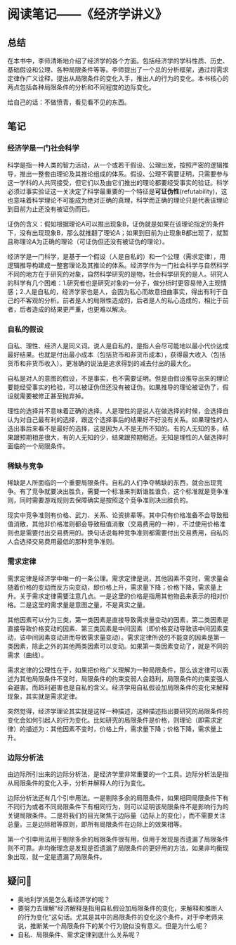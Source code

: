 # 阅读笔记——《经济学讲义》

## 总结

在本书中，李师清晰地介绍了经济学的各个方面。包括经济学的学科性质、历史、基础假设和公理、各种局限条件等等。李师提出了一个总的分析框架，通过将需求定律作广义诠释，提出从局限条件的变化入手，推出人的行为的变化。本书核心的两点包括各种局限条件的分析和不同程度的边际变化。

给自己的话：不做愤青，看见看不见的东西。

## 笔记

### 经济学是一门社会科学

科学是指一种人类的智力活动，从一个或若干假设、公理出发，按照严密的逻辑推导，推出一整套由理论及其推论组成的体系。假设、公理不需要证明，只需要参与这一学科的人共同接受，但它们以及由它们推出的理论都要经受事实的验证。科学必须过事实验证这一关决定了科学最重要的一个特征是**可证伪性**(refutability)，这也意味着科学理论不可能成为绝对正确的真理，科学而正确的理论只是代表该理论到目前为止还没有被证伪而已。

证伪的含义：假如根据理论A可以推出现象B，证伪就是如果在该理论指定的条件下，没有出现现象B，那么就推翻了理论A；如果到目前为止现象B都出现了，就暂且称理论A为正确的理论（可证伪但还没有被证伪的理论）。

经济学是一门科学，是基于一个假设（人是自私的）和一个公理（需求定律），用逻辑推导构建成一整套理论及其推论的体系。经济学作为一门社会科学与自然科学不同的地方在于研究的对象，自然科学研究的是物，社会科学研究的是人。研究人的科学有几个困难：1.研究者也是研究对象的一分子，做分析时更容易带入主观情感；2.人是自私的，经济学家也是人，会因为私心而故意扭曲事实，得出有利于自己的不客观的分析。前者是人的局限性造成的，后者是人的私心造成的，相比于前者，后者造成的结果更严重，也更难以解决。

### 自私的假设

自私、理性、经济人是同义词。说人是自私的，是指人会尽可能地以最小代价达成最好结果。也就是付出最小成本（包括货币和非货币成本），获得最大收入（包括货币和非货币收入）。更准确的说法是追求得到的减去付出的最大化。

自私是对人的意图的假设，不是事实，也不需要证明。但是由假设推导出来的理论要能经受事实的检验，可以被证伪但还没有被证伪。如果推导的理论被证伪了，假设就需要被修正甚至抛弃掉。

理性的选择并不意味着正确的选择。人是理性的是说人在做选择的时候，会选择自认为对自己最有利的选择，跟这个选择事后的结果好不好没有关系。如果理性的人选出事后来看不是最好的选择，这是因为人不是无所不知的。有的人无知的多，结果跟预期相差很大，有的人无知的少，结果跟预期相近。无知是理性的人做选择时面临的一个局限条件。

### 稀缺与竞争

稀缺是人所面临的一个重要局限条件。自私的人们争夺稀缺的东西，就会出现竞争。有了竞争就要决出胜负，需要一个标准来判断谁胜谁负，这个标准就是竞争准则，同时需要游戏规则去保障确实是按照这个竞争准则决出胜负的。

现实中竞争准则有价格、武力、关系、论资排辈等。其中只有价格准备不会导致租值消散，其他非价格准则都会导致租值消散（交易费用的一种），不过使用价格准则也是需要付出交易费用的。换句话说每种竞争准则都需要付出交易费用，自私的人会选择交易费用最低的那种竞争准则。

### 需求定律

需求定律是经济学中唯一的一条公理。需求定律是说，其他因素不变时，需求量会随着价格的变动而反方向变动，即价格上升，需求量下降；价格下降，需求量上升。关于需求定律需要注意几点。一是这里的价格是指用其他物品来表示的相对价格。二是这里的需求量是意图之量，不是真实之量。

其他因素可以分为三类，第一类因素是直接导致需求量变动的因素，第二类因素是直接导致价格变动的因素、第三类因素是中间因素（即价格变动导致该中间因素变动，该中间因素变动进而导致需求量变动）。需求定律所说的不能变的因素是第一类因素，除此之外的其他两类因素可以变动。如果第一类因素变动了，就是不同的需求（曲线）。

需求定律的公理性在于，如果把价格广义理解为一种局限条件，那么该定律可以表述为其他局限条件不变时，局限条件的约束变弱人会趋利，局限条件的约束变强人会避害。而趋利避害也是自私的含义。经济学用自私假设加局限条件的变化来解释现象，其实就是需求定律。

突然觉得，经济学理论其实就是这样一种描述，这种描述指出要研究的局限条件的变化会如何引起人的行为变化。比如研究的局限条件是价格，则理论（即需求定律）的描述为：其他因素不变时，价格上升，需求量下降；价格下降，需求量上升。

### 边际分析法

由边际所引出来的边际分析法，是经济学里非常重要的一个工具。边际分析法是指从局限条件的变化入手，分析并解释人的行为变化。

边际分析法还有几个引申用法。一是剔除多余的局限条件，如果相同局限条件下有不同行为或者不同局限条件下有相同行为，则可以证明该局限条件不是影响行为的关键局限条件。二是将我们的目光聚焦于边际量（边际上的变化），而不需要关注总量。三是边际相等原则，即所有局限条件在边际上的效果相等。

第一个引申用法用于剔除多余的局限条件很有用，但用于发现是否遗漏了局限条件则不可靠。非均衡理念是发现是否遗漏了局限条件的更好用的方法，如果非均衡现象出现，就一定是遗漏了局限条件。

## 疑问🤔️

- 奥地利学派是怎么看经济学的呢？
- 要努力去理解“经济解释是指用自私假设加局限条件的变化，来解释和推断人的行为变化”这句话。尤其是其中的局限条件的变化这个条件，对于李老师来说，推断某一个局限条件下的某个行为貌似没有意义。但是为什么呢？
- 自私、局限条件、需求定律到底什么关系呢？
